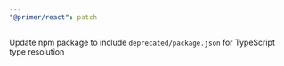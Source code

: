 ```yaml
---
"@primer/react": patch
---
```


Update npm package to include `deprecated/package.json` for TypeScript type resolution
